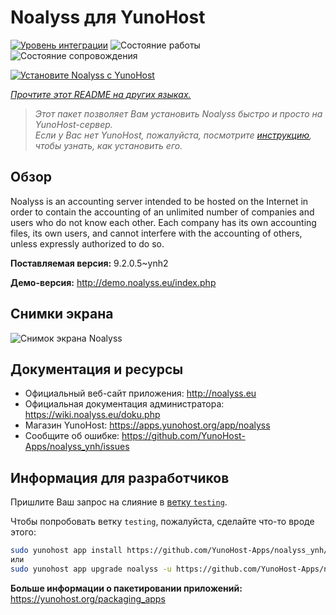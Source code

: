 <!--
Важно: этот README был автоматически сгенерирован <https://github.com/YunoHost/apps/tree/master/tools/readme_generator>
Он НЕ ДОЛЖЕН редактироваться вручную.
-->

# Noalyss для YunoHost

[![Уровень интеграции](https://dash.yunohost.org/integration/noalyss.svg)](https://ci-apps.yunohost.org/ci/apps/noalyss/) ![Состояние работы](https://ci-apps.yunohost.org/ci/badges/noalyss.status.svg) ![Состояние сопровождения](https://ci-apps.yunohost.org/ci/badges/noalyss.maintain.svg)

[![Установите Noalyss с YunoHost](https://install-app.yunohost.org/install-with-yunohost.svg)](https://install-app.yunohost.org/?app=noalyss)

*[Прочтите этот README на других языках.](./ALL_README.md)*

> *Этот пакет позволяет Вам установить Noalyss быстро и просто на YunoHost-сервер.*  
> *Если у Вас нет YunoHost, пожалуйста, посмотрите [инструкцию](https://yunohost.org/install), чтобы узнать, как установить его.*

## Обзор

Noalyss is an accounting server intended to be hosted on the Internet in order to contain the accounting of an unlimited number of companies and users who do not know each other. Each company has its own accounting files, its own users, and cannot interfere with the accounting of others, unless expressly authorized to do so.

**Поставляемая версия:** 9.2.0.5~ynh2

**Демо-версия:** <http://demo.noalyss.eu/index.php>

## Снимки экрана

![Снимок экрана Noalyss](./doc/screenshots/Sélection_099_0.png)

## Документация и ресурсы

- Официальный веб-сайт приложения: <http://noalyss.eu>
- Официальная документация администратора: <https://wiki.noalyss.eu/doku.php>
- Магазин YunoHost: <https://apps.yunohost.org/app/noalyss>
- Сообщите об ошибке: <https://github.com/YunoHost-Apps/noalyss_ynh/issues>

## Информация для разработчиков

Пришлите Ваш запрос на слияние в [ветку `testing`](https://github.com/YunoHost-Apps/noalyss_ynh/tree/testing).

Чтобы попробовать ветку `testing`, пожалуйста, сделайте что-то вроде этого:

```bash
sudo yunohost app install https://github.com/YunoHost-Apps/noalyss_ynh/tree/testing --debug
или
sudo yunohost app upgrade noalyss -u https://github.com/YunoHost-Apps/noalyss_ynh/tree/testing --debug
```

**Больше информации о пакетировании приложений:** <https://yunohost.org/packaging_apps>
